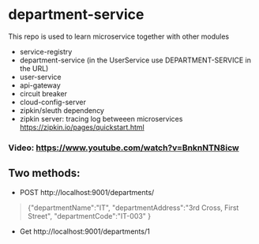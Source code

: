 # department-service

This repo is used to learn microservice together with other modules
* service-registry 
* department-service (in the UserService use DEPARTMENT-SERVICE in the URL)
* user-service
* api-gateway
* circuit breaker
* cloud-config-server
* zipkin/sleuth dependency
* zipkin server: tracing log betweeen microservices https://zipkin.io/pages/quickstart.html

### Video: https://www.youtube.com/watch?v=BnknNTN8icw

## Two methods:
*  POST http://localhost:9001/departments/
> {"departmentName":"IT",
>  "departmentAddress":"3rd Cross, First Street",
>  "departmentCode":"IT-003"
> }

*  Get http://localhost:9001/departments/1
